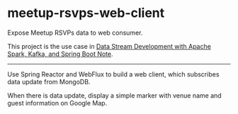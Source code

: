 # meetup-rsvps-web-client
 
Expose Meetup RSVPs data to web consumer.

This project is the use case in [Data Stream Development with Apache Spark, Kafka, and Spring Boot Note](https://github.com/lizhanmit/learning-notes/blob/master/data-stream-development-with-apache-spark-kafka-and-spring-boot-note/data-stream-development-with-apache-spark-kafka-and-spring-boot-note.md).

---

Use Spring Reactor and WebFlux to build a web client, which subscribes data update from MongoDB.

When there is data update, display a simple marker with venue name and guest information on Google Map.
